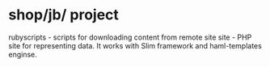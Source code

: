 shop/jb/ project
================================
rubyscripts - scripts for downloading content from remote site
site - PHP site for representing data. It works with Slim framework and haml-templates enginse.
